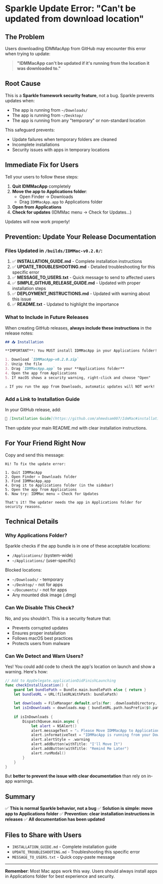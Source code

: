 # Sparkle Update Error: "Can't be updated from download location"

## The Problem

Users downloading IDMMacApp from GitHub may encounter this error when trying to update:

> **"IDMMacApp can't be updated if it's running from the location it was downloaded to."**

## Root Cause

This is a **Sparkle framework security feature**, not a bug. Sparkle prevents updates when:
- The app is running from `~/Downloads/`
- The app is running from `~/Desktop/`
- The app is running from any "temporary" or non-standard location

This safeguard prevents:
- Update failures when temporary folders are cleaned
- Incomplete installations
- Security issues with apps in temporary locations

## Immediate Fix for Users

Tell your users to follow these steps:

1. **Quit IDMMacApp** completely
2. **Move the app to Applications folder**:
   - Open Finder → Downloads
   - Drag `IDMMacApp.app` to Applications folder
3. **Open from Applications**
4. **Check for updates** (IDMMac menu → Check for Updates...)

Updates will now work properly!

## Prevention: Update Your Release Documentation

### Files Updated in `/builds/IDMMac-v0.2.0/`:

1. ✅ **INSTALLATION_GUIDE.md** - Complete installation instructions
2. ✅ **UPDATE_TROUBLESHOOTING.md** - Detailed troubleshooting for this specific error
3. ✅ **MESSAGE_TO_USERS.txt** - Quick message to send to affected users
4. ✅ **SIMPLE_GITHUB_RELEASE_GUIDE.md** - Updated with proper installation steps
5. ✅ **DEPLOYMENT_INSTRUCTIONS.md** - Updated with warning about this issue
6. ✅ **README.txt** - Updated to highlight the importance

### What to Include in Future Releases

When creating GitHub releases, **always include these instructions** in the release notes:

```markdown
## 📥 Installation

**IMPORTANT**: You MUST install IDMMacApp in your Applications folder!

1. Download `IDMMacApp-v0.2.0.zip`
2. Unzip the file
3. Drag `IDMMacApp.app` to your **Applications folder**
4. Open the app from Applications
5. If macOS shows a security warning, right-click and choose "Open"

⚠️ If you run the app from Downloads, automatic updates will NOT work!
```

### Add a Link to Installation Guide

In your GitHub release, add:

```markdown
📖 [Installation Guide](https://github.com/ahmedsam007/IdmMac#installation)
```

Then update your main README.md with clear installation instructions.

## For Your Friend Right Now

Copy and send this message:

```
Hi! To fix the update error:

1. Quit IDMMacApp
2. Open Finder → Downloads folder
3. Find IDMMacApp.app
4. Drag it to Applications folder (in the sidebar)
5. Open the app from Applications
6. Now try: IDMMac menu → Check for Updates

That's it! The updater needs the app in Applications folder for security reasons.
```

## Technical Details

### Why Applications Folder?

Sparkle checks if the app bundle is in one of these acceptable locations:
- `/Applications/` (system-wide)
- `~/Applications/` (user-specific)

Blocked locations:
- `~/Downloads/` - temporary
- `~/Desktop/` - not for apps
- `~/Documents/` - not for apps
- Any mounted disk image (.dmg)

### Can We Disable This Check?

No, and you shouldn't. This is a security feature that:
- Prevents corrupted updates
- Ensures proper installation
- Follows macOS best practices
- Protects users from malware

### Can We Detect and Warn Users?

Yes! You could add code to check the app's location on launch and show a warning. Here's how:

```swift
// Add to AppDelegate.applicationDidFinishLaunching
func checkInstallLocation() {
    guard let bundlePath = Bundle.main.bundlePath else { return }
    let bundleURL = URL(fileURLWithPath: bundlePath)
    
    let downloads = FileManager.default.urls(for: .downloadsDirectory, in: .userDomainMask).first
    let isInDownloads = downloads.map { bundleURL.path.hasPrefix($0.path) } ?? false
    
    if isInDownloads {
        DispatchQueue.main.async {
            let alert = NSAlert()
            alert.messageText = "⚠️ Please Move IDMMacApp to Applications"
            alert.informativeText = "IDMMacApp is running from your Downloads folder. For automatic updates to work properly, please move the app to your Applications folder.\n\n1. Quit this app\n2. Drag IDMMacApp to Applications\n3. Open it from Applications"
            alert.alertStyle = .warning
            alert.addButton(withTitle: "I'll Move It")
            alert.addButton(withTitle: "Remind Me Later")
            alert.runModal()
        }
    }
}
```

But **better to prevent the issue with clear documentation** than rely on in-app warnings.

## Summary

✅ **This is normal Sparkle behavior, not a bug**
✅ **Solution is simple: move app to Applications folder**
✅ **Prevention: clear installation instructions in releases**
✅ **All documentation has been updated**

## Files to Share with Users

- `INSTALLATION_GUIDE.md` - Complete installation guide
- `UPDATE_TROUBLESHOOTING.md` - Troubleshooting this specific error
- `MESSAGE_TO_USERS.txt` - Quick copy-paste message

---

**Remember**: Most Mac apps work this way. Users should always install apps in Applications folder for best experience and security.

